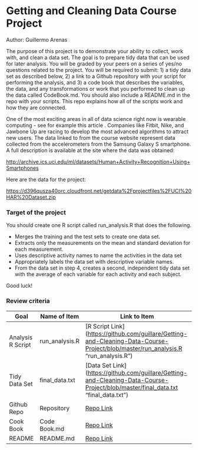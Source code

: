 # Getting and Cleaning Data Course Project
Author: Guillermo Arenas

The purpose of this project is to demonstrate your ability to collect, work with, and clean a data set. The goal is to prepare tidy data that can be used for later analysis. You will be graded by your peers on a series of yes/no questions related to the project. You will be required to submit: 1) a tidy data set as described below, 2) a link to a Github repository with your script for performing the analysis, and 3) a code book that describes the variables, the data, and any transformations or work that you performed to clean up the data called CodeBook.md. You should also include a README.md in the repo with your scripts. This repo explains how all of the scripts work and how they are connected.

One of the most exciting areas in all of data science right now is wearable computing - see for example this article . Companies like Fitbit, Nike, and Jawbone Up are racing to develop the most advanced algorithms to attract new users. The data linked to from the course website represent data collected from the accelerometers from the Samsung Galaxy S smartphone. A full description is available at the site where the data was obtained:

http://archive.ics.uci.edu/ml/datasets/Human+Activity+Recognition+Using+Smartphones

Here are the data for the project:

https://d396qusza40orc.cloudfront.net/getdata%2Fprojectfiles%2FUCI%20HAR%20Dataset.zip

### Target of the project
You should create one R script called run_analysis.R that does the following.

- Merges the training and the test sets to create one data set.
- Extracts only the measurements on the mean and standard deviation for each measurement.
- Uses descriptive activity names to name the activities in the data set
- Appropriately labels the data set with descriptive variable names.
- From the data set in step 4, creates a second, independent tidy data set with the average of each variable for each activity and each subject.

Good luck!

### Review criteria
Goal | Name of Item | Link to Item
--- | --- | ---
Analysis R Script |  run_analysis.R |  [R Script Link](https://github.com/guillare/Getting-and-Cleaning-Data-Course-Project/blob/master/run_analysis.R  “run_analysis.R”)
Tidy Data Set |  final_data.txt |  [Data Set Link](https://github.com/guillare/Getting-and-Cleaning-Data-Course-Project/blob/master/final_data.txt “final_data.txt”)
Github Repo | Repository |  [Repo Link](https://github.com/guillare/Getting-and-Cleaning-Data-Course-Project)
Cook Book | Code Book.md |  [Repo Link]()
README |README.md|  [Repo Link]()
